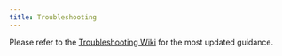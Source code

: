 ```yaml
---
title: Troubleshooting
---
```


Please refer to the [Troubleshooting Wiki](https://github.com/flashbots/mev-boost/wiki/Troubleshooting) for the most updated guidance.
